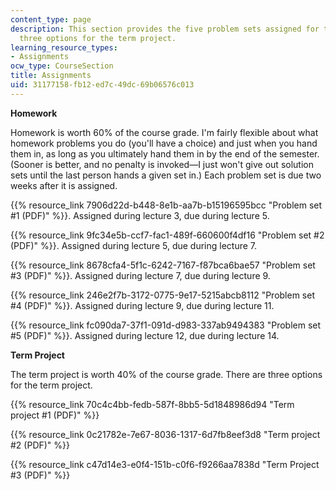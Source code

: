 ```yaml
---
content_type: page
description: This section provides the five problem sets assigned for the course and
  three options for the term project.
learning_resource_types:
- Assignments
ocw_type: CourseSection
title: Assignments
uid: 31177158-fb12-ed7c-49dc-69b06576c013
---
```


**Homework**

Homework is worth 60% of the course grade. I'm fairly flexible about what homework problems you do (you'll have a choice) and just when you hand them in, as long as you ultimately hand them in by the end of the semester. (Sooner is better, and no penalty is invoked—I just won't give out solution sets until the last person hands a given set in.) Each problem set is due two weeks after it is assigned.

{{% resource_link 7906d22d-b448-8e1b-aa7b-b15196595bcc "Problem set #1 (PDF)" %}}. Assigned during lecture 3, due during lecture 5.

{{% resource_link 9fc34e5b-ccf7-fac1-489f-660600f4df16 "Problem set #2 (PDF)" %}}. Assigned during lecture 5, due during lecture 7.

{{% resource_link 8678cfa4-5f1c-6242-7167-f87bca6bae57 "Problem set #3 (PDF)" %}}. Assigned during lecture 7, due during lecture 9.

{{% resource_link 246e2f7b-3172-0775-9e17-5215abcb8112 "Problem set #4 (PDF)" %}}. Assigned during lecture 9, due during lecture 11.

{{% resource_link fc090da7-37f1-091d-d983-337ab9494383 "Problem set #5 (PDF)" %}}. Assigned during lecture 12, due during lecture 14.

**Term Project**

The term project is worth 40% of the course grade. There are three options for the term project.

{{% resource_link 70c4c4bb-fedb-587f-8bb5-5d1848986d94 "Term project #1 (PDF)" %}}

{{% resource_link 0c21782e-7e67-8036-1317-6d7fb8eef3d8 "Term project #2 (PDF)" %}}

{{% resource_link c47d14e3-e0f4-151b-c0f6-f9266aa7838d "Term Project #3 (PDF)" %}}